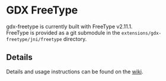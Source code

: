 # GDX FreeType

gdx-freetype is currently built with FreeType v2.11.1.  
FreeType is provided as a git submodule in the `extensions/gdx-freetype/jni/freetype` directory.

## Details

Details and usage instructions can be found on the [wiki](https://libgdx.com/wiki/extensions/gdx-freetype).
